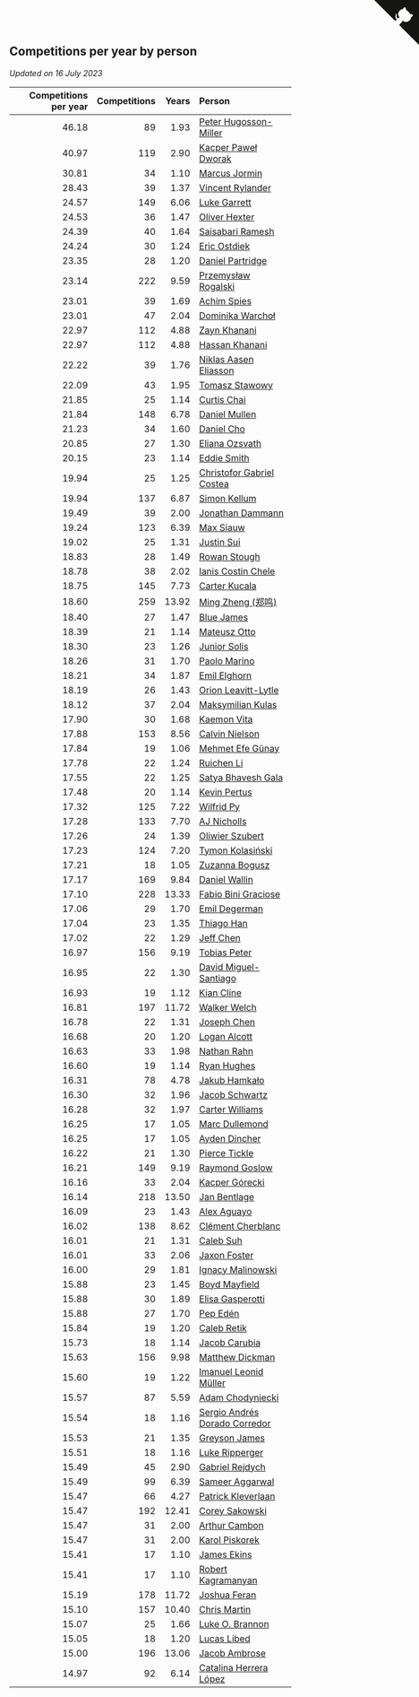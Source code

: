 ## Competitions per year by person

*Updated on 16 July 2023*

| Competitions per year | Competitions | Years | Person |
| ---: | ---: | ---: | :--- |
| 46.18 | 89 | 1.93 | [Peter Hugosson-Miller](https://www.worldcubeassociation.org/persons/2021HUGO01) |
| 40.97 | 119 | 2.90 | [Kacper Paweł Dworak](https://www.worldcubeassociation.org/persons/2020DWOR01) |
| 30.81 | 34 | 1.10 | [Marcus Jormin](https://www.worldcubeassociation.org/persons/2022JORM01) |
| 28.43 | 39 | 1.37 | [Vincent Rylander](https://www.worldcubeassociation.org/persons/2022RYLA01) |
| 24.57 | 149 | 6.06 | [Luke Garrett](https://www.worldcubeassociation.org/persons/2017GARR05) |
| 24.53 | 36 | 1.47 | [Oliver Hexter](https://www.worldcubeassociation.org/persons/2022HEXT01) |
| 24.39 | 40 | 1.64 | [Saisabari Ramesh](https://www.worldcubeassociation.org/persons/2021RAME01) |
| 24.24 | 30 | 1.24 | [Eric Ostdiek](https://www.worldcubeassociation.org/persons/2022OSTD01) |
| 23.35 | 28 | 1.20 | [Daniel Partridge](https://www.worldcubeassociation.org/persons/2022PART02) |
| 23.14 | 222 | 9.59 | [Przemysław Rogalski](https://www.worldcubeassociation.org/persons/2013ROGA02) |
| 23.01 | 39 | 1.69 | [Achim Spies](https://www.worldcubeassociation.org/persons/2021SPIE01) |
| 23.01 | 47 | 2.04 | [Dominika Warchoł](https://www.worldcubeassociation.org/persons/2021WARC01) |
| 22.97 | 112 | 4.88 | [Zayn Khanani](https://www.worldcubeassociation.org/persons/2018KHAN28) |
| 22.97 | 112 | 4.88 | [Hassan Khanani](https://www.worldcubeassociation.org/persons/2018KHAN26) |
| 22.22 | 39 | 1.76 | [Niklas Aasen Eliasson](https://www.worldcubeassociation.org/persons/2021ELIA01) |
| 22.09 | 43 | 1.95 | [Tomasz Stawowy](https://www.worldcubeassociation.org/persons/2021STAW01) |
| 21.85 | 25 | 1.14 | [Curtis Chai](https://www.worldcubeassociation.org/persons/2022CHAI02) |
| 21.84 | 148 | 6.78 | [Daniel Mullen](https://www.worldcubeassociation.org/persons/2016MULL04) |
| 21.23 | 34 | 1.60 | [Daniel Cho](https://www.worldcubeassociation.org/persons/2021CHOD01) |
| 20.85 | 27 | 1.30 | [Eliana Ozsvath](https://www.worldcubeassociation.org/persons/2022OZSV01) |
| 20.15 | 23 | 1.14 | [Eddie Smith](https://www.worldcubeassociation.org/persons/2022SMIT20) |
| 19.94 | 25 | 1.25 | [Christofor Gabriel Costea](https://www.worldcubeassociation.org/persons/2022COST03) |
| 19.94 | 137 | 6.87 | [Simon Kellum](https://www.worldcubeassociation.org/persons/2016KELL12) |
| 19.49 | 39 | 2.00 | [Jonathan Dammann](https://www.worldcubeassociation.org/persons/2021DAMM01) |
| 19.24 | 123 | 6.39 | [Max Siauw](https://www.worldcubeassociation.org/persons/2017SIAU02) |
| 19.02 | 25 | 1.31 | [Justin Sui](https://www.worldcubeassociation.org/persons/2022SUIJ01) |
| 18.83 | 28 | 1.49 | [Rowan Stough](https://www.worldcubeassociation.org/persons/2022STOU01) |
| 18.78 | 38 | 2.02 | [Ianis Costin Chele](https://www.worldcubeassociation.org/persons/2021CHEL01) |
| 18.75 | 145 | 7.73 | [Carter Kucala](https://www.worldcubeassociation.org/persons/2015KUCA01) |
| 18.60 | 259 | 13.92 | [Ming Zheng (郑鸣)](https://www.worldcubeassociation.org/persons/2009ZHEN11) |
| 18.40 | 27 | 1.47 | [Blue James](https://www.worldcubeassociation.org/persons/2022JAME01) |
| 18.39 | 21 | 1.14 | [Mateusz Otto](https://www.worldcubeassociation.org/persons/2022OTTO01) |
| 18.30 | 23 | 1.26 | [Junior Solis](https://www.worldcubeassociation.org/persons/2022SOLI03) |
| 18.26 | 31 | 1.70 | [Paolo Marino](https://www.worldcubeassociation.org/persons/2021MARI04) |
| 18.21 | 34 | 1.87 | [Emil Elghorn](https://www.worldcubeassociation.org/persons/2021ELGH01) |
| 18.19 | 26 | 1.43 | [Orion Leavitt-Lytle](https://www.worldcubeassociation.org/persons/2022LEAV01) |
| 18.12 | 37 | 2.04 | [Maksymilian Kulas](https://www.worldcubeassociation.org/persons/2021KULA02) |
| 17.90 | 30 | 1.68 | [Kaemon Vita](https://www.worldcubeassociation.org/persons/2021VITA01) |
| 17.88 | 153 | 8.56 | [Calvin Nielson](https://www.worldcubeassociation.org/persons/2014NIEL03) |
| 17.84 | 19 | 1.06 | [Mehmet Efe Günay](https://www.worldcubeassociation.org/persons/2022GUNA05) |
| 17.78 | 22 | 1.24 | [Ruichen Li](https://www.worldcubeassociation.org/persons/2022LIRU02) |
| 17.55 | 22 | 1.25 | [Satya Bhavesh Gala](https://www.worldcubeassociation.org/persons/2022GALA03) |
| 17.48 | 20 | 1.14 | [Kevin Pertus](https://www.worldcubeassociation.org/persons/2022PERT01) |
| 17.32 | 125 | 7.22 | [Wilfrid Py](https://www.worldcubeassociation.org/persons/2016PYWI01) |
| 17.28 | 133 | 7.70 | [AJ Nicholls](https://www.worldcubeassociation.org/persons/2015NICH04) |
| 17.26 | 24 | 1.39 | [Oliwier Szubert](https://www.worldcubeassociation.org/persons/2022SZUB01) |
| 17.23 | 124 | 7.20 | [Tymon Kolasiński](https://www.worldcubeassociation.org/persons/2016KOLA02) |
| 17.21 | 18 | 1.05 | [Zuzanna Bogusz](https://www.worldcubeassociation.org/persons/2022BOGU01) |
| 17.17 | 169 | 9.84 | [Daniel Wallin](https://www.worldcubeassociation.org/persons/2013WALL03) |
| 17.10 | 228 | 13.33 | [Fabio Bini Graciose](https://www.worldcubeassociation.org/persons/2010GRAC02) |
| 17.06 | 29 | 1.70 | [Emil Degerman](https://www.worldcubeassociation.org/persons/2021DEGE01) |
| 17.04 | 23 | 1.35 | [Thiago Han](https://www.worldcubeassociation.org/persons/2022HANT01) |
| 17.02 | 22 | 1.29 | [Jeff Chen](https://www.worldcubeassociation.org/persons/2022CHEN19) |
| 16.97 | 156 | 9.19 | [Tobias Peter](https://www.worldcubeassociation.org/persons/2014PETE03) |
| 16.95 | 22 | 1.30 | [David Miguel-Santiago](https://www.worldcubeassociation.org/persons/2022MIGU02) |
| 16.93 | 19 | 1.12 | [Kian Cline](https://www.worldcubeassociation.org/persons/2022CLIN01) |
| 16.81 | 197 | 11.72 | [Walker Welch](https://www.worldcubeassociation.org/persons/2011WELC01) |
| 16.78 | 22 | 1.31 | [Joseph Chen](https://www.worldcubeassociation.org/persons/2022CHEN16) |
| 16.68 | 20 | 1.20 | [Logan Alcott](https://www.worldcubeassociation.org/persons/2022ALCO02) |
| 16.63 | 33 | 1.98 | [Nathan Rahn](https://www.worldcubeassociation.org/persons/2021RAHN01) |
| 16.60 | 19 | 1.14 | [Ryan Hughes](https://www.worldcubeassociation.org/persons/2022HUGH04) |
| 16.31 | 78 | 4.78 | [Jakub Hamkało](https://www.worldcubeassociation.org/persons/2018HAMK01) |
| 16.30 | 32 | 1.96 | [Jacob Schwartz](https://www.worldcubeassociation.org/persons/2021SCHW01) |
| 16.28 | 32 | 1.97 | [Carter Williams](https://www.worldcubeassociation.org/persons/2021WILL06) |
| 16.25 | 17 | 1.05 | [Marc Dullemond](https://www.worldcubeassociation.org/persons/2022DULL01) |
| 16.25 | 17 | 1.05 | [Ayden Dincher](https://www.worldcubeassociation.org/persons/2022DINC01) |
| 16.22 | 21 | 1.30 | [Pierce Tickle](https://www.worldcubeassociation.org/persons/2022TICK01) |
| 16.21 | 149 | 9.19 | [Raymond Goslow](https://www.worldcubeassociation.org/persons/2014GOSL01) |
| 16.16 | 33 | 2.04 | [Kacper Górecki](https://www.worldcubeassociation.org/persons/2021GORE01) |
| 16.14 | 218 | 13.50 | [Jan Bentlage](https://www.worldcubeassociation.org/persons/2010BENT01) |
| 16.09 | 23 | 1.43 | [Alex Aguayo](https://www.worldcubeassociation.org/persons/2022AGUA01) |
| 16.02 | 138 | 8.62 | [Clément Cherblanc](https://www.worldcubeassociation.org/persons/2014CHER05) |
| 16.01 | 21 | 1.31 | [Caleb Suh](https://www.worldcubeassociation.org/persons/2022SUHC01) |
| 16.01 | 33 | 2.06 | [Jaxon Foster](https://www.worldcubeassociation.org/persons/2021FOST01) |
| 16.00 | 29 | 1.81 | [Ignacy Malinowski](https://www.worldcubeassociation.org/persons/2021MALI02) |
| 15.88 | 23 | 1.45 | [Boyd Mayfield](https://www.worldcubeassociation.org/persons/2022MAYF01) |
| 15.88 | 30 | 1.89 | [Elisa Gasperotti](https://www.worldcubeassociation.org/persons/2021GASP01) |
| 15.88 | 27 | 1.70 | [Pep Edén](https://www.worldcubeassociation.org/persons/2021EDEN01) |
| 15.84 | 19 | 1.20 | [Caleb Retik](https://www.worldcubeassociation.org/persons/2022RETI01) |
| 15.73 | 18 | 1.14 | [Jacob Carubia](https://www.worldcubeassociation.org/persons/2022CARU02) |
| 15.63 | 156 | 9.98 | [Matthew Dickman](https://www.worldcubeassociation.org/persons/2013DICK01) |
| 15.60 | 19 | 1.22 | [Imanuel Leonid Müller](https://www.worldcubeassociation.org/persons/2022MULL02) |
| 15.57 | 87 | 5.59 | [Adam Chodyniecki](https://www.worldcubeassociation.org/persons/2017CHOD02) |
| 15.54 | 18 | 1.16 | [Sergio Andrés Dorado Corredor](https://www.worldcubeassociation.org/persons/2022CORR05) |
| 15.53 | 21 | 1.35 | [Greyson James](https://www.worldcubeassociation.org/persons/2022JAME02) |
| 15.51 | 18 | 1.16 | [Luke Ripperger](https://www.worldcubeassociation.org/persons/2022RIPP01) |
| 15.49 | 45 | 2.90 | [Gabriel Rejdych](https://www.worldcubeassociation.org/persons/2020REJD01) |
| 15.49 | 99 | 6.39 | [Sameer Aggarwal](https://www.worldcubeassociation.org/persons/2017AGGA01) |
| 15.47 | 66 | 4.27 | [Patrick Kleverlaan](https://www.worldcubeassociation.org/persons/2019KLEV01) |
| 15.47 | 192 | 12.41 | [Corey Sakowski](https://www.worldcubeassociation.org/persons/2011SAKO01) |
| 15.47 | 31 | 2.00 | [Arthur Cambon](https://www.worldcubeassociation.org/persons/2021CAMB01) |
| 15.47 | 31 | 2.00 | [Karol Piskorek](https://www.worldcubeassociation.org/persons/2021PISK01) |
| 15.41 | 17 | 1.10 | [James Ekins](https://www.worldcubeassociation.org/persons/2022EKIN01) |
| 15.41 | 17 | 1.10 | [Robert Kagramanyan](https://www.worldcubeassociation.org/persons/2022KAGR01) |
| 15.19 | 178 | 11.72 | [Joshua Feran](https://www.worldcubeassociation.org/persons/2011FERA01) |
| 15.10 | 157 | 10.40 | [Chris Martin](https://www.worldcubeassociation.org/persons/2013MART03) |
| 15.07 | 25 | 1.66 | [Luke O. Brannon](https://www.worldcubeassociation.org/persons/2021BRAN02) |
| 15.05 | 18 | 1.20 | [Lucas Libed](https://www.worldcubeassociation.org/persons/2022LIBE02) |
| 15.00 | 196 | 13.06 | [Jacob Ambrose](https://www.worldcubeassociation.org/persons/2010AMBR01) |
| 14.97 | 92 | 6.14 | [Catalina Herrera López](https://www.worldcubeassociation.org/persons/2017LOPE31) |


<a href="https://github.com/jonatanklosko/wca_statistics" class="github-corner" aria-label="View source on Github"><svg width="80" height="80" viewBox="0 0 250 250" style="fill:#151513; color:#fff; position: absolute; top: 0; border: 0; right: 0;" aria-hidden="true"><path d="M0,0 L115,115 L130,115 L142,142 L250,250 L250,0 Z"></path><path d="M128.3,109.0 C113.8,99.7 119.0,89.6 119.0,89.6 C122.0,82.7 120.5,78.6 120.5,78.6 C119.2,72.0 123.4,76.3 123.4,76.3 C127.3,80.9 125.5,87.3 125.5,87.3 C122.9,97.6 130.6,101.9 134.4,103.2" fill="currentColor" style="transform-origin: 130px 106px;" class="octo-arm"></path><path d="M115.0,115.0 C114.9,115.1 118.7,116.5 119.8,115.4 L133.7,101.6 C136.9,99.2 139.9,98.4 142.2,98.6 C133.8,88.0 127.5,74.4 143.8,58.0 C148.5,53.4 154.0,51.2 159.7,51.0 C160.3,49.4 163.2,43.6 171.4,40.1 C171.4,40.1 176.1,42.5 178.8,56.2 C183.1,58.6 187.2,61.8 190.9,65.4 C194.5,69.0 197.7,73.2 200.1,77.6 C213.8,80.2 216.3,84.9 216.3,84.9 C212.7,93.1 206.9,96.0 205.4,96.6 C205.1,102.4 203.0,107.8 198.3,112.5 C181.9,128.9 168.3,122.5 157.7,114.1 C157.9,116.9 156.7,120.9 152.7,124.9 L141.0,136.5 C139.8,137.7 141.6,141.9 141.8,141.8 Z" fill="currentColor" class="octo-body"></path></svg></a><style>.github-corner:hover .octo-arm{animation:octocat-wave 560ms ease-in-out}@keyframes octocat-wave{0%,100%{transform:rotate(0)}20%,60%{transform:rotate(-25deg)}40%,80%{transform:rotate(10deg)}}@media (max-width:500px){.github-corner:hover .octo-arm{animation:none}.github-corner .octo-arm{animation:octocat-wave 560ms ease-in-out}}</style>
